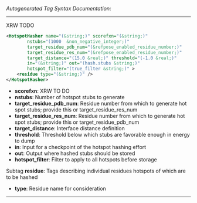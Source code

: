 _Autogenerated Tag Syntax Documentation:_

---
XRW TODO

```xml
<HotspotHasher name="(&string;)" scorefxn="(&string;)"
        nstubs="(1000  &non_negative_integer;)"
        target_residue_pdb_num="(&refpose_enabled_residue_number;)"
        target_residue_res_num="(&refpose_enabled_residue_number;)"
        target_distance="(15.0 &real;)" threshold="(-1.0 &real;)"
        in="(&string;)" out="(hash.stubs &string;)"
        hotspot_filter="(true_filter &string;)" >
    <residue type="(&string;)" />
</HotspotHasher>
```

-   **scorefxn**: XRW TO DO
-   **nstubs**: Number of hotspot stubs to generate
-   **target_residue_pdb_num**: Residue number from which to generate hot spot stubs; provide this or target_residue_res_num
-   **target_residue_res_num**: Residue number from which to generate hot spot stubs; provide this or target_residue_pdb_num
-   **target_distance**: Interface distance definition
-   **threshold**: Threshold below which stubs are favorable enough in energy to dump
-   **in**: Input for a checkpoint of the hotspot hashing effort
-   **out**: Output where hashed stubs should be stored
-   **hotspot_filter**: Filter to apply to all hotspots before storage


Subtag **residue**:   Tags describing individual residues hotspots of which are to be hashed

-   **type**: Residue name for consideration

---
